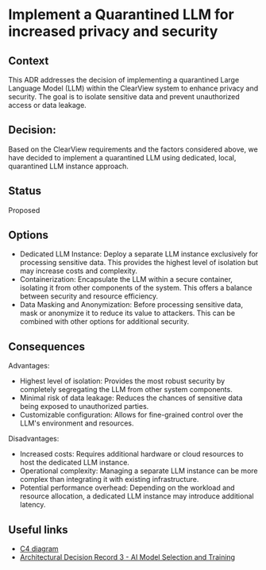 # Implement a Quarantined LLM for increased privacy and security

## Context
This ADR addresses the decision of implementing a quarantined Large Language Model (LLM) within the ClearView system to enhance privacy and security. The goal is to isolate sensitive data and prevent unauthorized access or data leakage.

## Decision: 
Based on the ClearView requirements and the factors considered above, we have decided to implement a quarantined LLM using dedicated, local, quarantined LLM instance approach.

## Status
Proposed

## Options
* Dedicated LLM Instance: Deploy a separate LLM instance exclusively for processing sensitive data. This provides the highest level of isolation but may increase costs and complexity.
* Containerization: Encapsulate the LLM within a secure container, isolating it from other components of the system. This offers a balance between security and resource efficiency.
* Data Masking and Anonymization: Before processing sensitive data, mask or anonymize it to reduce its value to attackers. This can be combined with other options for additional security.

## Consequences
Advantages:
* Highest level of isolation: Provides the most robust security by completely segregating the LLM from other system components.
* Minimal risk of data leakage: Reduces the chances of sensitive data being exposed to unauthorized parties.
* Customizable configuration: Allows for fine-grained control over the LLM's environment and resources.

Disadvantages:
* Increased costs: Requires additional hardware or cloud resources to host the dedicated LLM instance.
* Operational complexity: Managing a separate LLM instance can be more complex than integrating it with existing infrastructure.
* Potential performance overhead: Depending on the workload and resource allocation, a dedicated LLM instance may introduce additional latency.

## Useful links
- [C4 diagram](https://github.com/octaviaah/ClearView/blob/main/2.ArchitectureVisualization/C4Diagram.md)
- [Architectural Decision Record 3 - AI Model Selection and Training](https://github.com/octaviaah/ClearView/blob/main/3.ADRs/ADR003-AIModelSelection.md)
